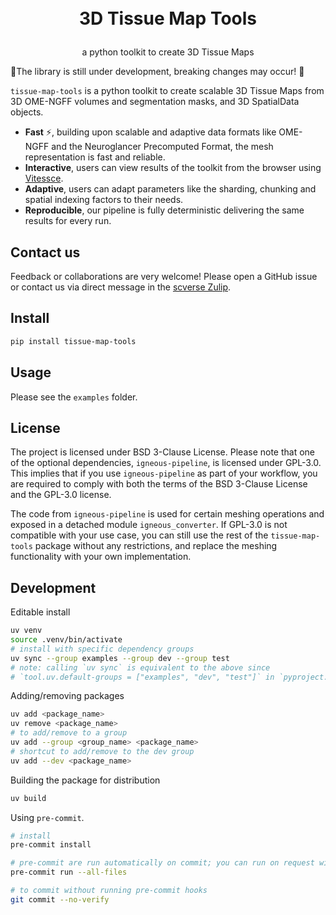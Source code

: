 <h1>
<p align="center">
  <br>3D Tissue Map Tools
</h1>
<p align="center">
    <span>a python toolkit to create 3D Tissue Maps</span>
</p>

🚧The library is still under development, breaking changes may occur! 🚧

`tissue-map-tools` is a python toolkit to create scalable 3D Tissue Maps from 3D OME-NGFF volumes and segmentation masks, and 3D SpatialData objects.

- **Fast** ⚡, building upon scalable and adaptive data formats like OME-NGFF and the Neuroglancer Precomputed Format, the mesh representation is fast and reliable.
- **Interactive**, users can view results of the toolkit from the browser using [Vitessce](https://vitessce.io).
- **Adaptive**, users can adapt parameters like the sharding, chunking and spatial indexing factors to their needs.
- **Reproducible**, our pipeline is fully deterministic delivering the same results for every run.

## Contact us

Feedback or collaborations are very welcome! Please open a GitHub issue or contact us via direct message in the [scverse Zulip](https://scverse.zulipchat.com/).

## Install

```sh
pip install tissue-map-tools
```

## Usage

Please see the `examples` folder.

## License

The project is licensed under BSD 3-Clause License. Please note that one of the optional dependencies, `igneous-pipeline`, is licensed under GPL-3.0. This implies that if you use `igneous-pipeline` as part of your workflow, you are required to comply with both the terms of the BSD 3-Clause License and the GPL-3.0 license.

The code from `igneous-pipeline` is used for certain meshing operations and exposed in a detached module `igneous_converter`. If GPL-3.0 is not compatible with your use case, you can still use the rest of the `tissue-map-tools` package without any restrictions, and replace the meshing functionality with your own implementation.

## Development

Editable install

```sh
uv venv
source .venv/bin/activate
# install with specific dependency groups
uv sync --group examples --group dev --group test
# note: calling `uv sync` is equivalent to the above since
# `tool.uv.default-groups = ["examples", "dev", "test"]` in `pyproject.toml`
```

Adding/removing packages

```sh
uv add <package_name>
uv remove <package_name>
# to add/remove to a group
uv add --group <group_name> <package_name>
# shortcut to add/remove to the dev group
uv add --dev <package_name>
```

Building the package for distribution

```sh
uv build
```

Using `pre-commit`.

```sh
# install
pre-commit install

# pre-commit are run automatically on commit; you can run on request with
pre-commit run --all-files

# to commit without running pre-commit hooks
git commit --no-verify
```
